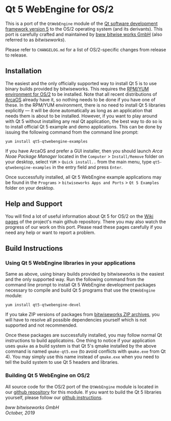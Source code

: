 # Qt 5 WebEngine for OS/2

This is a port of the `QtWebEngine` module of the [Qt software development framework version 5](https://www.qt.io/) to the OS/2 operating system (and its derivants). This port is carefully crafted and maintained by [bww bitwise works GmbH](https://www.bitwiseworks.com/) (also referred to as *bitwiseworks*).

Please refer to `CHANGELOG.md` for a list of OS/2-specific changes from release to release.

## Installation

The easiest and the only officially supported way to install Qt 5 is to use binary builds provided by bitwiseworks. This requires the [RPM/YUM environment for OS/2](http://trac.netlabs.org/rpm/wiki) to be installed. Note that all recent distributions of [ArcaOS](https://www.arcanoae.com/arcaos/) already have it, so nothing needs to be done if you have one of these. In the RPM/YUM environment, there is no need to install Qt 5 libraries explicitly — it will be done automatically as long as an application that needs them is about to be installed. However, if you want to play around with Qt 5 without installing any real Qt application, the best way to do so is to install official Qt 5 example and demo applications. This can be done by issuing the following command from the command line prompt:

```
yum install qt5-qtwebengine-examples
```

If you have ArcaOS and prefer a GUI installer, then you should launch *Arca Noae Package Manager* located in the `Computer` > `Install/Remove` folder on your desktop, select `YUM` > `Quick install..` from the main menu, type `qt5-qtwebengine-examples` in the entry field and press `Enter`.

Once successfully installed, all Qt 5 WebEngine example applications may be found in the `Programs` > `bitwiseworks Apps and Ports` > `Qt 5 Examples` folder on your desktop.

## Help and Support

You will find a lot of useful information about Qt 5 for OS/2 on the [Wiki pages](https://github.com/bitwiseworks/qt5-os2/wiki) of the project's main github repository. There you may also watch the progress of our work on this port. Please read these pages carefully if you need any help or want to report a problem.

## Build Instructions

### Using Qt 5 WebEngine libraries in your applications

Same as above, using binary builds provided by bitwiseworks is the easiest and the only supported way. Run the following command from the command line prompt to install Qt 5 WebEngine development packages necessary to compile and build Qt 5 programs that use the `QtWebEngine` module:

```
yum install qt5-qtwebengine-devel
```

If you take ZIP versions of packages from [bitwiseworks ZIP archives](http://rpm.netlabs.org/release/00/zip), you will have to resolve all possible dependencies yourself which is not supported and not recommended.

Once these packages are successfully installed, you may follow normal Qt instructions to build applicatoins. One thing to notice if your application uses `qmake` as a build system is that Qt 5's qmake installed by the above command is named `qmake-qt5.exe` (to avoid conflicts with `qmake.exe` from Qt 4). You may simply use this name instead of `qmake.exe` when you need to tell the build system to use Qt 5 headers and libraries.

### Building Qt 5 WebEngine on OS/2

All source code for the OS/2 port of the `QtWebEngine` module is located in our [github repository](https://github.com/bitwiseworks/qtwebengine-os2) for this module. If you want to build the Qt 5 libraries yourself, please follow our [github instructions](https://github.com/bitwiseworks/qt5-os2/wiki/Developers#building-qt).

*bww bitwiseworks GmbH\
October, 2019*
